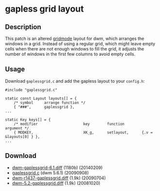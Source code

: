 # gapless grid layout

## Description

This patch is an altered [gridmode](historical/gridmode) layout for dwm,
which arranges the windows in a grid.
Instead of using a regular grid, which might leave empty cells when there are
not enough windows to fill the grid, it adjusts the number of windows in the
first few columns to avoid empty cells.

## Usage

Download `gaplessgrid.c` and add the gapless layout to your `config.h`:

	#include "gaplessgrid.c"
	
	static const Layout layouts[] = {
		/* symbol     arrange function */
		{ "###",      gaplessgrid },
	...
	
	static Key keys[] = {
		/* modifier                     key        function        argument */
		{ MODKEY,                       XK_g,      setlayout,      {.v = &layouts[0] } },
	...

## Download

* [dwm-gaplessgrid-6.1.diff](dwm-gaplessgrid-6.1.diff) (1180b) (20140209)
* [gaplessgrid.c](gaplessgrid.c) (dwm 5.6.1) (20090908)
* [dwm-r1437-gaplessgrid.diff](historical/dwm-r1437-gaplessgrid.diff) (1.9k) (20090704)
* [dwm-5.2-gaplessgrid.diff](historical/dwm-5.2-gaplessgrid.diff) (1.9k) (20081020)
